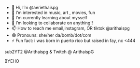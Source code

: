 - 👋 Hi, I’m @aeriethaispg
- 👀 I’m interested in music, art , movies, fun
- 🌱 I’m currently learning about mysself
- 💞️ I’m looking to collaborate on anything!!
- 📫 How to reach me email,instagram, OR tiktok @arithaispg
- 😄 Pronouns: she/her da/bomb/dot/com
- ⚡ Fun fact: i was born in puerto rico but raised in fay, nc <444

<!so very excited to have u join me on my adventure jus know im swaggalicious ASF,sexy,smart,successful,hilar,n very kind :)
aeriethaispg/aeriethaispg is a ✨ special ✨ repository because its `README.md` (this file) appears on your GitHub profile.
You can click the Preview link to take a look at your changes.
--->sub2YT2 @Arithaispg & Twitch @ ArithaispG
BYEHO
